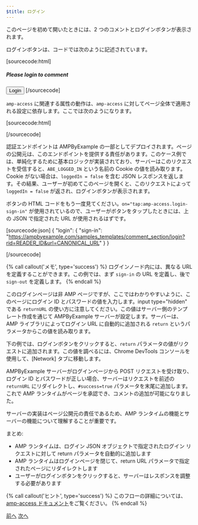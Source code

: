 ```yaml
---
$title: ログイン
---
```


このページを初めて開いたときには、2 つのコメントとログインボタンが表示されます。

<amp-img src="/static/img/login-button.png" alt="ログインボタン" height="290" width="300"></amp-img>

ログインボタンは、コードでは次のように記述されています。

[sourcecode:html]
<span amp-access="NOT loggedIn" role="button" tabindex="0" amp-access-hide>
  <h5>Please login to comment</h5>
  <button on="tap:amp-access.login-sign-in" class="button-primary comment-button">Login</button>
</span>
[/sourcecode]

`amp-access` に関連する属性の動作は、`amp-access` に対してページ全体で適用される設定に依存します。ここでは次のようになります。

[sourcecode:html]
<script id="amp-access" type="application/json">
  {
    "authorization": "https://ampbyexample.com/samples_templates/comment_section/authorization?rid=READER_ID&url=CANONICAL_URL&ref=DOCUMENT_REFERRER&_=RANDOM",
    "noPingback": "true",
    "login": {
      "sign-in": "https://ampbyexample.com/samples_templates/comment_section/login?rid=READER_ID&url=CANONICAL_URL",
      "sign-out": "https://ampbyexample.com/samples_templates/comment_section/logout"
    },
    "authorizationFallbackResponse": {
      "error": true,
      "loggedIn": false
    }
  }
</script>
[/sourcecode]

認証エンドポイントは AMPByExample の一部としてデプロイされます。ページの公開元は、このエンドポイントを提供する責任があります。このケース例では、単純化するために基本ロジックが実装されており、サーバーはこのリクエストを受信すると、`ABE_LOGGED_IN` という名前の Cookie の値を読み取ります。Cookie がない場合は、`loggedIn = false` を含む JSON レスポンスを返します。その結果、ユーザーが初めてこのページを開くと、このリクエストによって `loggedIn = false` が返され、ログインボタンが表示されます。

ボタンの HTML コードをもう一度見てください。`on="tap:amp-access.login-sign-in"` が使用されているので、ユーザーがボタンをタップしたときには、上の JSON で指定された URL が使用されるはずです。

[sourcecode:json]
{
    "login": {
    "sign-in": "https://ampbyexample.com/samples_templates/comment_section/login?rid=READER_ID&url=CANONICAL_URL"
  }
}

[/sourcecode]

{% call callout('メモ', type='success') %}
ログインノード内には、異なる URL を定義することができます。この例では、まず `sign-in` の URL を定義し、後で `sign-out` を定義します。
{% endcall %}

このログインページは非 AMP ページですが、ここではわかりやすいように、このページにログイン ID とパスワードの値を入力します。input type="hidden" である `returnURL` の使い方に注意してください。この値はサーバー側のテンプレート作成を通じて AMPByExample サーバーが設定します。サーバーは、AMP ライブラリによってログイン URL に自動的に追加される `return` というパラメータからこの値を読み取ります。

下の例では、ログインボタンをクリックすると、`return` パラメータの値がリクエストに追加されます。この値を調べるには、Chrome DevTools コンソールを使用して、[Network] タブに移動します。

<amp-img src="/static/img/return-parameter.png" alt="return パラメータ" height="150" width="600"></amp-img>


AMPByExample サーバーがログインページから POST リクエストを受け取り、ログイン ID とパスワードが正しい場合、サーバーはリクエストを前述の `returnURL` にリダイレクトし、`#success=true` パラメータを末尾に追加します。これで AMP ランタイムがページを承認でき、コメントの追加が可能になりました。

サーバーの実装はページ公開元の責任であるため、AMP ランタイムの機能とサーバーの機能について理解することが重要です。

まとめ:

- AMP ランタイムは、ログイン JSON オブジェクトで指定されたログイン リクエストに対して return パラメータを自動的に追加します
- AMP ランタイムはログインページを閉じて、return URL パラメータで指定されたページにリダイレクトします
- ユーザーがログインボタンをクリックすると、サーバーはレスポンスを調整する必要があります

{% call callout('ヒント', type='success') %}
このフローの詳細については、[amp-access ドキュメント](/ja/docs/reference/components/amp-access#login-flow)をご覧ください。
{% endcall %}

<div class="prev-next-buttons">
  <a class="button prev-button" href="/ja/docs/interaction_dynamic/login_requiring.html"><span class="arrow-prev">前へ</span></a>
  <a class="button next-button" href="/ja/docs/interaction_dynamic/login_requiring/add_comment.html"><span class="arrow-next">次へ</span></a>
</div>
